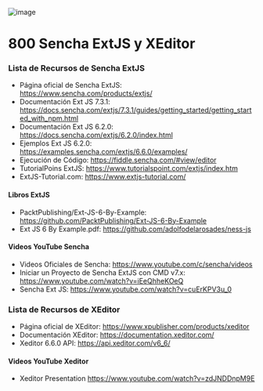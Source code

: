 ![image](https://user-images.githubusercontent.com/23094588/119517890-4c5fbd00-bd78-11eb-92e6-17cfb7c61b69.png)


# 800 Sencha ExtJS y XEditor

### Lista de Recursos de Sencha ExtJS

* Página oficial de Sencha ExtJS: https://www.sencha.com/products/extjs/
* Documentación Ext JS 7.3.1: https://docs.sencha.com/extjs/7.3.1/guides/getting_started/getting_started_with_npm.html
* Documentación Ext JS 6.2.0: https://docs.sencha.com/extjs/6.2.0/index.html
* Ejemplos Ext JS 6.2.0: https://examples.sencha.com/extjs/6.6.0/examples/
* Ejecución de Código: https://fiddle.sencha.com/#view/editor
* TutorialPoins ExtJS: https://www.tutorialspoint.com/extjs/index.htm
* ExtJS-Tutorial.com: https://www.extjs-tutorial.com/ 

#### Libros ExtJS

* PacktPublishing/Ext-JS-6-By-Example: https://github.com/PacktPublishing/Ext-JS-6-By-Example
* Ext JS 6 By Example.pdf: https://github.com/adolfodelarosades/ness-js

#### Videos YouTube Sencha

* Videos Oficiales de Sencha: https://www.youtube.com/c/sencha/videos
* Iniciar un Proyecto de Sencha ExtJS con CMD v7.x: https://www.youtube.com/watch?v=iEeQhheKOeQ
* Sencha Ext JS: https://www.youtube.com/watch?v=cuErKPV3u_0



### Lista de Recursos de XEditor

* Página oficial de XEditor: https://www.xpublisher.com/products/xeditor
* Documentación XEditor: https://documentation.xeditor.com/
* Xeditor 6.6.0 API: https://api.xeditor.com/v6_6/

#### Videos YouTube Xeditor

* Xeditor Presentation https://www.youtube.com/watch?v=zdJNDDnpM9E


